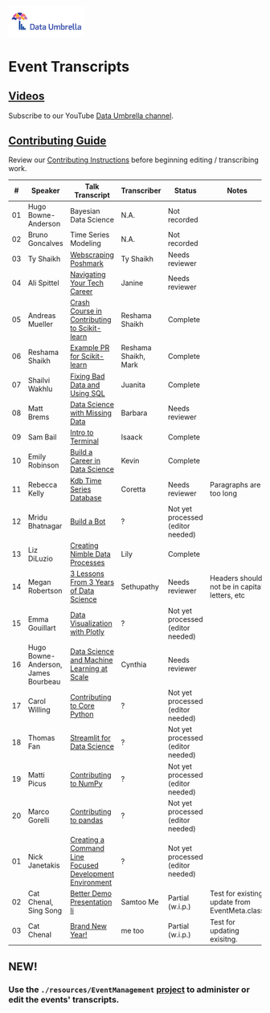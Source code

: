 <p >
 <a href="https://www.dataumbrella.org" target="_blank"> <img src="images/full_logo_transparent.png" height="30%" width="30%" /> </a>
</p>

# Event Transcripts

## [Videos](https://www.youtube.com/c/DataUmbrella/videos)
Subscribe to our YouTube [Data Umbrella channel](https://www.youtube.com/c/DataUmbrella/videos).

## [Contributing Guide](CONTRIBUTING.md)
Review our [Contributing Instructions](CONTRIBUTING.md) before beginning editing / transcribing work.  

<!-- main_tbl_start -->
| #  | Speaker             | Talk Transcript  | Transcriber  | Status | Notes |
|--- |---                  |---               |---           |---     |---    | 
| 01| Hugo Bowne-Anderson| Bayesian Data Science| N.A.| Not recorded| | 
| 02| Bruno Goncalves| Time Series Modeling| N.A.| Not recorded| | 
| 03| Ty Shaikh| [Webscraping Poshmark](2020/03-ty-shaikh-webscraping.md)| Ty Shaikh| Needs reviewer| | 
| 04| Ali Spittel| [Navigating Your Tech Career](2020/04-ali-spittel-career.md)| Janine| Needs reviewer| | 
| 05| Andreas Mueller| [Crash Course in Contributing to Scikit-learn](2020/05-andreas-mueller-contributing.md)| Reshama Shaikh| Complete| | 
| 06| Reshama Shaikh| [Example PR for Scikit-learn](2020/06-reshama-shaikh-sklearn-pr.md)| Reshama Shaikh, Mark| Complete| | 
| 07| Shailvi Wakhlu| [Fixing Bad Data and Using SQL](2020/07-shailvi-wakhlu-fixing-data.md)| Juanita| Complete| | 
| 08| Matt Brems| [Data Science with Missing Data](2020/08-matt-brems-missing-data.md)| Barbara| Needs reviewer| | 
| 09| Sam Bail| [Intro to Terminal](2020/09-sam-bail-terminal.md)| Isaack| Complete| | 
| 10| Emily Robinson| [Build a Career in Data Science](2020/10-emily-robinson-career.md)| Kevin| Complete| | 
| 11| Rebecca Kelly| [Kdb Time Series Database](2020/11-rebecca-kelly-kdb.md)| Coretta| Needs reviewer| Paragraphs are too long| 
| 12| Mridu Bhatnagar| [Build a Bot](2020/12-mridu-bhatnagar-bot.md)| ?| Not yet processed (editor needed)| | 
| 13| Liz DiLuzio| [Creating Nimble Data Processes](2020/13-liz-diluzio-data-process.md)| Lily| Complete| | 
| 14| Megan Robertson| [3 Lessons From 3 Years of Data Science](2020/14-megan-robertson-career.md)| Sethupathy| Needs reviewer| Headers should not be in capital letters, etc| 
| 15| Emma Gouillart| [Data Visualization with Plotly](2020/15-emma-gouillart-plotly.md)| ?| Not yet processed (editor needed)| | 
| 16| Hugo Bowne-Anderson, James Bourbeau| [Data Science and Machine Learning at Scale](2020/16-hugo-james-dask.md)| Cynthia| Needs reviewer| | 
| 17| Carol Willing| [Contributing to Core Python](2020/17-carol-willing-python.md)| ?| Not yet processed (editor needed)| | 
| 18| Thomas Fan| [Streamlit for Data Science](2020/18-thomas-fan-streamlit.md)| ?| Not yet processed (editor needed)| | 
| 19| Matti Picus| [Contributing to NumPy](2020/19-matti-picus-numpy.md)| ?| Not yet processed (editor needed)| | 
| 20| Marco Gorelli| [Contributing to pandas](2020/20-marco-gorelli-pandas.md)| ?| Not yet processed (editor needed)| | 
| 01| Nick Janetakis | [Creating a Command Line Focused Development Environment](2021/01-nick-janetakis-command.md)| ?| Not yet processed (editor needed)| | 
| 02| Cat Chenal, Sing Song| [Better Demo Presentation Ii](2021/02-cat-sing-demo-foo.md)| Samtoo Me| Partial (w.i.p.)| Test for existing update from EventMeta.class| 
| 03| Cat Chenal| [Brand New Year!](2021/03-cat-chenal-bar-demo.md)| me too| Partial (w.i.p.)| Test for updating exisitng.|  
<!-- main_tbl_end -->
<!-- Note: There should not be any empty table row before the end of table marker above.-->

## NEW!
### Use the `./resources/EventManagement` [project](./resources/EventManagement/README.md) to administer or edit the events' transcripts.
